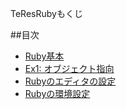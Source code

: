 TeResRubyもくじ

##目次

* [Ruby基本](https://github.com/henteko/TeResRuby/tree/master/Basic)
* [Ex1: オブジェクト指向](https://github.com/henteko/TeResRuby/tree/master/Ex1)
* [Rubyのエディタの設定](https://github.com/henteko/TeResRuby/tree/master/SetupEditor)
* [Rubyの環境設定](https://github.com/henteko/TeResRuby/tree/master/SetupRuby)
